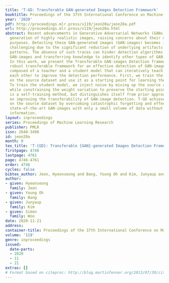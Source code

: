 ```yaml
---
title: 'T-GD: Transferable GAN-generated Images Detection Framework'
booktitle: Proceedings of the 37th International Conference on Machine Learning
year: '2020'
pdf: http://proceedings.mlr.press/v119/jeon20a/jeon20a.pdf
url: http://proceedings.mlr.press/v119/jeon20a.html
abstract: Recent advancements in Generative Adversarial Networks (GANs) enable the
  generation of highly realistic images, raising concerns about their misuse for malicious
  purposes. Detecting these GAN-generated images (GAN-images) becomes increasingly
  challenging due to the significant reduction of underlying artifacts and specific
  patterns. The absence of such traces can hinder detection algorithms from identifying
  GAN-images and transferring knowledge to identify other types of GAN-images as well.
  In this work, we present the Transferable GAN-images Detection framework T-GD, a
  robust transferable framework for an effective detection of GAN-images. T-GD is
  composed of a teacher and a student model that can iteratively teach and evaluate
  each other to improve the detection performance. First, we train the teacher model
  on the source dataset and use it as a starting point for learning the target dataset.
  To train the student model, we inject noise by mixing up the source and target datasets,
  while constraining the weight variation to preserve the starting point. Our approach
  is a self-training method, but distinguishes itself from prior approaches by focusing
  on improving the transferability of GAN-image detection. T-GD achieves high performance
  on the source dataset by overcoming catastrophic forgetting and effectively detecting
  state-of-the-art GAN-images with only a small volume of data without any metadata
  information.
layout: inproceedings
series: Proceedings of Machine Learning Research
publisher: PMLR
issn: 2640-3498
id: jeon20a
month: 0
tex_title: 'T-{GD}: Transferable {GAN}-generated Images Detection Framework'
firstpage: 4746
lastpage: 4761
page: 4746-4761
order: 4746
cycles: false
bibtex_author: Jeon, Hyeonseong and Bang, Young Oh and Kim, Junyaup and Woo, Simon
author:
- given: Hyeonseong
  family: Jeon
- given: Young Oh
  family: Bang
- given: Junyaup
  family: Kim
- given: Simon
  family: Woo
date: 2020-11-21
address: 
container-title: Proceedings of the 37th International Conference on Machine Learning
volume: '119'
genre: inproceedings
issued:
  date-parts:
  - 2020
  - 11
  - 21
extras: []
# Format based on citeproc: http://blog.martinfenner.org/2013/07/30/citeproc-yaml-for-bibliographies/
---
```

